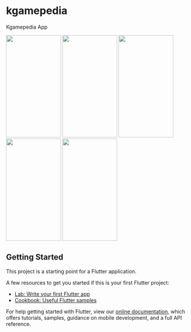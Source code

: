 # kgamepedia

Kgamepedia App

<img src="https://user-images.githubusercontent.com/80070771/173236615-12e7da28-558a-40d4-b8b6-e59bb070e0e2.png" width="150" height="280">  <img src="https://user-images.githubusercontent.com/80070771/173236638-d7e20efa-f02f-4bbc-9e49-e59f5308fde0.png" width="150" height="280">  <img src="https://user-images.githubusercontent.com/80070771/173236644-7de61f68-aab2-44f3-9b4d-00ccb12fcd81.png" width="150" height="280">  <img src="https://user-images.githubusercontent.com/80070771/173236648-10f8bf23-2df1-4202-add0-442b40eeee29.png" width="150" height="280">  <img src="https://user-images.githubusercontent.com/80070771/173236649-950bc771-6f58-4dd0-a76f-9600af00a647.png" width="150" height="280">

## Getting Started

This project is a starting point for a Flutter application.

A few resources to get you started if this is your first Flutter project:

- [Lab: Write your first Flutter app](https://flutter.dev/docs/get-started/codelab)
- [Cookbook: Useful Flutter samples](https://flutter.dev/docs/cookbook)

For help getting started with Flutter, view our
[online documentation](https://flutter.dev/docs), which offers tutorials,
samples, guidance on mobile development, and a full API reference.
